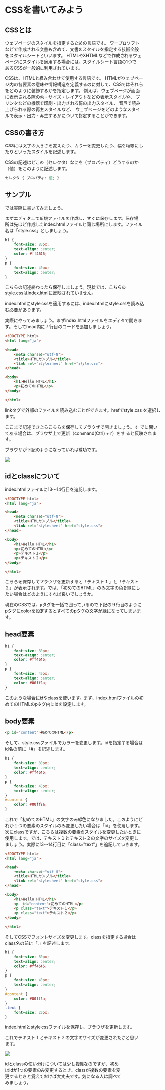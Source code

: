 # CSSを書いてみよう


## CSSとは


ウェブページのスタイルを指定するための言語です。 ワープロソフト  
などで作成される文書も含めて、文書のスタイルを指定する技術全般  
をスタイルシートといいます。 HTMLやXHTMLなどで作成されるウェ  
ページにスタイルを適用する場合には、スタイルシート言語の1つで  
あるCSSが一般的に利用されています。

CSSは、HTMLと組み合わせて使用する言語です。 HTMLがウェブペー  
ジ内の各要素の意味や情報構造を定義するのに対して、CSSではそれら  
をどのように装飾するかを指定します。 例えば、ウェブページが画面  
に表示される際の色・サイズ・レイアウトなどの表示スタイルや、 プ  
リンタなどの機器で印刷・出力される際の出力スタイル、 音声で読み  
上げられる際の再生スタイルなど、 ウェブページをどのようなスタイ  
ルで表示・出力・再生するかについて指定することができます。     

## CSSの書き方 


CSSには文字の大きさを変えたり、カラーを変更したり、幅を均等にし  
たりといったスタイルを記述します。  

CSSの記述はどこの（セレクタ）なにを（プロパティ）どうするのか  
（値）をこのように記述します。  

```css
セレクタ { プロパティ: 値; }
```

## サンプル  

では実際に書いてみましょう。

まずエディタ上で新規ファイルを作成し、すぐに保存します。保存場  
所は先ほど作成したindex.htmlファイルと同じ場所にします。ファイル  
名は「style.css」としましょう。    


```css
h1 {
    font-size: 80px;
    text-align: center;
    color: #ff4646;
}
p {
    font-size: 40px;
    text-align: center;
}
```

こちらの記述終わったら保存しましょう。現状では、こちらの  
style.cssはindex.htmlに反映されていません。  

index.htmlにstyle.cssを適用するには、index.htmlにstyle.cssを読み込  
む必要があります。  

実際にやってみましょう。まずindex.htmlファイルをエディタで開きま  
す。そしてhead内に７行目のコードを追加しましょう。  


```html
<!DOCTYPE html>
<html lang="ja">

<head>
    <meta charset="utf-8">
    <title>HTMLサンプル</title>
    <link rel="stylesheet" href="style.css">
</head>

<body>
    <h1>Hello HTML</h1>
    <p>初めてのHTML</p>
</body>

</html>
```

linkタグで外部のファイルを読み込むことができます。hrefでstyle.css
を選択します。

ここまで記述できたらこちらを保存してブラウザで開きましょう。す
でに開いてある場合は、ブラウザ上で更新（command(Ctrl) + r）をす
ると反映されます。

ブラウザが下記のようになっていれば成功です。 

<img src="img/web1.png">

##  idとclassについて

index.htmlファイルに13〜14行目を追記します。

```html
<!DOCTYPE html>
<html lang="ja">

<head>
    <meta charset="utf-8">
    <title>HTMLサンプル</title>
    <link rel="stylesheet" href="style.css">
</head>

<body>
    <h1>Hello HTML</h1>
    <p>初めてのHTML</p>
    <p>テキスト１</p>
    <p>テキスト２</p>
</body>

</html>
```
こちらを保存してブラウザを更新すると「テキスト１」と「テキスト  
２」が表示されます。では、「初めてのHTML」のみ文字の色を緑にし  
たい場合はどのようにすれば良いでしょうか。  

現在のCSSでは、pタグを一括で囲っているので下記の９行目のように  
pタグにcolorを設定するとすべてのpタグの文字が緑になってしまいま  
す。   

##  head要素

```css
h1 {
    font-size: 80px;
    text-align: center;
    color: #ff4646;
}
p {
    font-size: 40px;
    text-align: center;
    color: #00ff2a;
}
```

このような場合にidやclassを使います。まず、index.htmlファイルの初  
めてのHTMLのpタグ内にidを設定します。   


##  body要素

```html
<p id="content">初めてのHTML</p>
```

そして、style.cssファイルでカラーを変更します。idを指定する場合は  
id名の前に「#」を記述します。     

```css
h1 {
    font-size: 80px;
    text-align: center;
    color: #ff4646;
}
p {
    font-size: 40px;
    text-align: center;
}
#content {
    color: #00ff2a;
}
```


これで「初めてのHTML」の文字のみ緑色になりました。このようにど  
れか１つの要素のスタイルのみ変更したい場合は「id」を使用します。  
次にclassですが、こちらは複数の要素のスタイルを変更したいときに  
使用します。では、テキスト１とテキスト２の文字のサイズを変更し  
ましょう。実際に13〜14行目に「class="text"」を追記していきます。   

```html
<!DOCTYPE html>
<html lang="ja">

<head>
    <meta charset="utf-8">
    <title>HTMLサンプル</title>
    <link rel="stylesheet" href="style.css">
</head>

<body>
    <h1>Hello HTML</h1>
    <p　id="content">初めてのHTML</p>
    <p class="text">テキスト１</p>
    <p class="text">テキスト２</p>
</body>

</html>
```

そしてCSSでフォントサイズを変更します。classを指定する場合は  
class名の前に「.」を記述します。  


```css
h1 {
    font-size: 80px;
    text-align: center;
    color: #ff4646;
}
p {
    font-size: 40px;
    text-align: center;
}
#content {
    color: #00ff2a;
}
.text {
    font-size: 20px;
}
```

index.htmlとstyle.cssファイルを保存し、ブラウザを更新します。  

これでテキスト１とテキスト２の文字のサイズが変更されたかと思い  
ます。  

<img src="img/web2.png">

idとclassの使い分けについては少し複雑なのですが、初め  
はidが1つの要素のみ変更するとき、classが複数の要素を変  
更するときと覚えておけば大丈夫です。気になる人は調べて  
みましょう。  